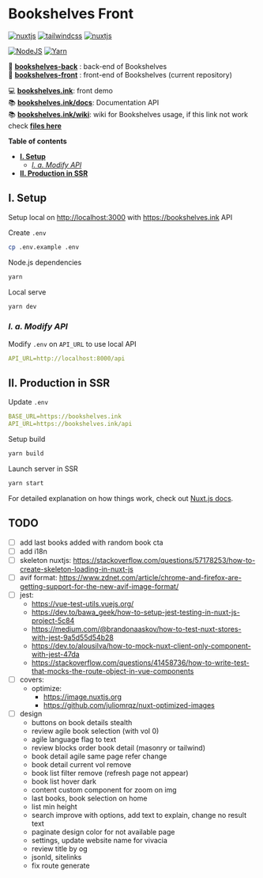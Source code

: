 # Bookshelves Front <!-- omit in toc -->

[![nuxtjs](https://img.shields.io/static/v1?label=NuxtJS&message=v2.15&color=00C58E&style=flat-square&logo=nuxt.js&logoColor=ffffff)](https://nuxtjs.org/)
[![tailwindcss](https://img.shields.io/static/v1?label=Tailwind%20CSS&message=v2.0&color=38B2AC&style=flat-square&logo=tailwind-css&logoColor=ffffff)](https://tailwindcss.com/)
[![nuxtjs](https://img.shields.io/static/v1?label=Designed%20to%20be&message=SSR&color=00C58E&style=flat-square&logo=nuxt.js&logoColor=ffffff)](https://nuxtjs.org/docs/2.x/concepts/server-side-rendering/)

[![NodeJS](https://img.shields.io/static/v1?label=NodeJS&message=v14.16&color=339933&style=flat-square&logo=node.js&logoColor=ffffff)](https://nodejs.org/en)
[![Yarn](https://img.shields.io/static/v1?label=Yarn&message=v1.2&color=2C8EBB&style=flat-square&logo=yarn&logoColor=ffffff)](https://classic.yarnpkg.com/lang/en/)

📀 [**bookshelves-back**](https://gitlab.com/ewilan-riviere/bookshelves-back) : back-end of Bookshelves  
🎨 [**bookshelves-front**](https://gitlab.com/ewilan-riviere/bookshelves-front) : front-end of Bookshelves (current repository)  

💻 [**bookshelves.ink**](https://bookshelves.ink): front demo  
📚 [**bookshelves.ink/docs**](https://bookshelves.ink/docs): Documentation API  
📚 [**bookshelves.ink/wiki**](https://bookshelves.ink/wiki): wiki for Bookshelves usage, if this link not work check [**files here**](https://gitlab.com/ewilan-riviere/bookshelves-back/-/tree/master/resources/views/pages/wiki/content)

**Table of contents**

- [**I. Setup**](#i-setup)
  - [*I. a. Modify API*](#i-a-modify-api)
- [**II. Production in SSR**](#ii-production-in-ssr)

## **I. Setup**

Setup local on <http://localhost:3000> with <https://bookshelves.ink> API

Create `.env`

```bash
cp .env.example .env
```

Node.js dependencies

```bash
yarn
```

Local serve

```bash
yarn dev
```

### *I. a. Modify API*

Modify `.env` on `API_URL` to use local API

```yml
API_URL=http://localhost:8000/api
```

## **II. Production in SSR**

Update `.env`

```yml
BASE_URL=https://bookshelves.ink
API_URL=https://bookshelves.ink/api
```

Setup build

```bash
yarn build
```

Launch server in SSR

```bash
yarn start
```

For detailed explanation on how things work, check out [Nuxt.js docs](https://nuxtjs.org).

## TODO <!-- omit in toc -->

- [ ] add last books added with random book cta
- [ ] add i18n
- [ ] skeleton nuxtjs: <https://stackoverflow.com/questions/57178253/how-to-create-skeleton-loading-in-nuxt-js>
- [ ] avif format: <https://www.zdnet.com/article/chrome-and-firefox-are-getting-support-for-the-new-avif-image-format/>
- [ ] jest:
  - <https://vue-test-utils.vuejs.org/>
  - <https://dev.to/bawa_geek/how-to-setup-jest-testing-in-nuxt-js-project-5c84>
  - <https://medium.com/@brandonaaskov/how-to-test-nuxt-stores-with-jest-9a5d55d54b28>
  - <https://dev.to/alousilva/how-to-mock-nuxt-client-only-component-with-jest-47da>
  - <https://stackoverflow.com/questions/41458736/how-to-write-test-that-mocks-the-route-object-in-vue-components>
- [ ] covers:
  - optimize:
    - <https://image.nuxtjs.org>
    - <https://github.com/juliomrqz/nuxt-optimized-images>
- [ ] design
  - buttons on book details stealth
  - review agile book selection (with vol 0)
  - agile language flag to text
  - review blocks order book detail (masonry or tailwind)
  - book detail agile same page refer change
  - book detail current vol remove
  - book list filter remove (refresh page not appear)
  - book list hover dark
  - content custom component for zoom on img
  - last books, book selection on home
  - list min height
  - search improve with options, add text to explain, change no result text
  - paginate design color for not available page
  - settings, update website name for vivacia
  - review title by og
  - jsonld, sitelinks
  - fix route generate
